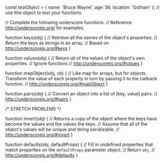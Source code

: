 <!-- first Question -->
const testObject = { name: 'Bruce Wayne', age: 36, location: 'Gotham' }; // use this object to test your functions

// Complete the following underscore functions.
// Reference http://underscorejs.org/ for examples.

function keys(obj) {
  // Retrieve all the names of the object's properties.
  // Return the keys as strings in an array.
  // Based on http://underscorejs.org/#keys
}

function values(obj) {
  // Return all of the values of the object's own properties.
  // Ignore functions
  // http://underscorejs.org/#values
}

function mapObject(obj, cb) {
  // Like map for arrays, but for objects. Transform the value of each property in turn by passing it to the callback function.
  // http://underscorejs.org/#mapObject
}

function pairs(obj) {
  // Convert an object into a list of [key, value] pairs.
  // http://underscorejs.org/#pairs
}

/* STRETCH PROBLEMS */

function invert(obj) {
  // Returns a copy of the object where the keys have become the values and the values the keys.
  // Assume that all of the object's values will be unique and string serializable.
  // http://underscorejs.org/#invert
}

function defaults(obj, defaultProps) {
  // Fill in undefined properties that match properties on the `defaultProps` parameter object.
  // Return `obj`.
  // http://underscorejs.org/#defaults
}
